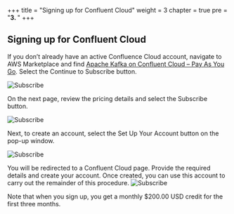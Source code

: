 +++
title = "Signing up for Confluent Cloud"
weight = 3
chapter = true
pre = "<b>3. </b>"
+++

## Signing up for Confluent Cloud

If you don’t already have an active Confluence Cloud account, navigate to AWS Marketplace and find [Apache Kafka on Confluent Cloud – Pay As You Go](https://aws.amazon.com/marketplace/pp/B08BVT2QDV?qid=1596552915515). Select the Continue to Subscribe button.

![Subscribe](/images/signup/1.png)

On the next page, review the pricing details and select the Subscribe button.

![Subscribe](/images/signup/2.png)

Next, to create an account, select the Set Up Your Account button on the pop-up window.

![Subscribe](/images/signup/3.png)

You will be redirected to a Confluent Cloud page. Provide the required details and create your account. Once created, you can use this account to carry out the remainder of this procedure.
![Subscribe](/images/signup/4.png)

Note that when you sign up, you get a monthly $200.00 USD credit for the first three months.